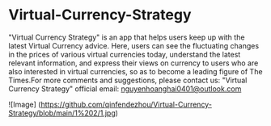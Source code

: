 # Virtual-Currency-Strategy
"Virtual Currency Strategy" is an app that helps users keep up with the latest Virtual Currency advice. Here, users can see the fluctuating changes in the prices of various virtual currencies today, understand the latest relevant information, and express their views on currency to users who are also interested in virtual currencies, so as to become a leading figure of The Times.For more comments and suggestions, please contact us: "Virtual Currency Strategy" official email: nguyenhoanghai0401@outlook.com

![Image] (https://github.com/qinfendezhou/Virtual-Currency-Strategy/blob/main/1%202/1.jpg)

